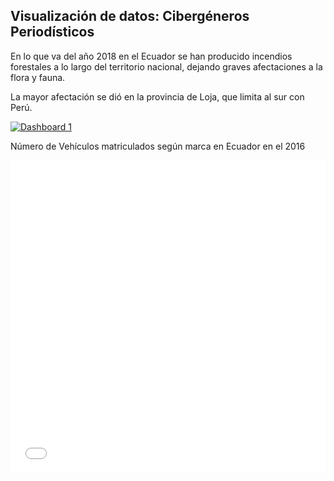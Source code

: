 ## Visualización de datos: Cibergéneros Periodísticos

En lo que va del año 2018 en el Ecuador se han producido incendios forestales a lo largo del territorio nacional, dejando graves afectaciones a la flora y fauna.

La mayor afectación se dió en la provincia de Loja, que limita al sur con Perú.
<div>
<div class='tableauPlaceholder' id='viz1539546912844' style='position: relative'><noscript><a href='#'><img alt='Dashboard 1 ' src='https:&#47;&#47;public.tableau.com&#47;static&#47;images&#47;In&#47;IncendiosForestales2018Ecuador&#47;Dashboard1&#47;1_rss.png' style='border: none' /></a></noscript><object class='tableauViz'  style='display:none;'><param name='host_url' value='https%3A%2F%2Fpublic.tableau.com%2F' /> <param name='embed_code_version' value='3' /> <param name='site_root' value='' /><param name='name' value='IncendiosForestales2018Ecuador&#47;Dashboard1' /><param name='tabs' value='no' /><param name='toolbar' value='yes' /><param name='static_image' value='https:&#47;&#47;public.tableau.com&#47;static&#47;images&#47;In&#47;IncendiosForestales2018Ecuador&#47;Dashboard1&#47;1.png' /> <param name='animate_transition' value='yes' /><param name='display_static_image' value='yes' /><param name='display_spinner' value='yes' /><param name='display_overlay' value='yes' /><param name='display_count' value='yes' /></object></div>                <script type='text/javascript'>                    var divElement = document.getElementById('viz1539546912844');                    var vizElement = divElement.getElementsByTagName('object')[0];                    vizElement.style.minWidth='420px';vizElement.style.maxWidth='650px';vizElement.style.width='100%';vizElement.style.minHeight='587px';vizElement.style.maxHeight='887px';vizElement.style.height=(divElement.offsetWidth*0.75)+'px';                    var scriptElement = document.createElement('script');                    scriptElement.src = 'https://public.tableau.com/javascripts/api/viz_v1.js';                    vizElement.parentNode.insertBefore(scriptElement, vizElement);                </script></div>               

Número de Vehículos matriculados según marca en Ecuador en el 2016

<div><iframe id="datawrapper-chart-ER5VF" src="//datawrapper.dwcdn.net/ER5VF/1/" scrolling="no" frameborder="0" allowtransparency="true" style="width: 0; min-width: 100% !important;" height="500"></iframe><script type="text/javascript">if("undefined"==typeof window.datawrapper)window.datawrapper={};window.datawrapper["ER5VF"]={},window.datawrapper["ER5VF"].embedDeltas={"100":635,"200":608,"300":554,"400":527,"500":527,"700":500,"800":500,"900":500,"1000":500},window.datawrapper["ER5VF"].iframe=document.getElementById("datawrapper-chart-ER5VF"),window.datawrapper["ER5VF"].iframe.style.height=window.datawrapper["ER5VF"].embedDeltas[Math.min(1e3,Math.max(100*Math.floor(window.datawrapper["ER5VF"].iframe.offsetWidth/100),100))]+"px",window.addEventListener("message",function(a){if("undefined"!=typeof a.data["datawrapper-height"])for(var b in a.data["datawrapper-height"])if("ER5VF"==b)window.datawrapper["ER5VF"].iframe.style.height=a.data["datawrapper-height"][b]+"px"});</script></div>

